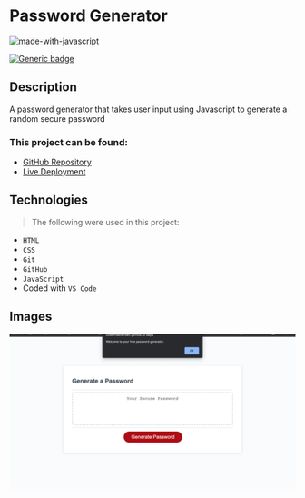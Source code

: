 # Password Generator 
[![made-with-javascript](https://img.shields.io/badge/Made%20with-JavaScript-1f425f.svg)](https://www.javascript.com)

[![Generic badge](https://img.shields.io/badge/<PASSWORD>-<GENERATOR>-<COLOR>.svg)](https://shields.io/)


## Description
A password generator that takes user input using Javascript to generate a random secure password

### This project can be found:

- [GitHub Repository](https://github.com/codemasterdev/pw-gen)
- [Live Deployment](https://codemasterdev.github.io/pw-gen/)

## Technologies

> The following were used in this project:

- `HTML`
- `CSS`
- `Git`
- `GitHub`
- `JavaScript`
- Coded with `VS Code`

## Images

![](images/pw-gen.png)

